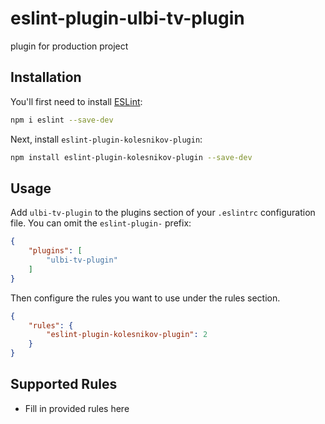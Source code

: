# eslint-plugin-ulbi-tv-plugin

plugin for production project

## Installation

You'll first need to install [ESLint](https://eslint.org/):

```sh
npm i eslint --save-dev
```

Next, install `eslint-plugin-kolesnikov-plugin`:

```sh
npm install eslint-plugin-kolesnikov-plugin --save-dev
```

## Usage

Add `ulbi-tv-plugin` to the plugins section of your `.eslintrc` configuration file. You can omit the `eslint-plugin-` prefix:

```json
{
    "plugins": [
        "ulbi-tv-plugin"
    ]
}
```


Then configure the rules you want to use under the rules section.

```json
{
    "rules": {
        "eslint-plugin-kolesnikov-plugin": 2
    }
}
```

## Supported Rules

* Fill in provided rules here


